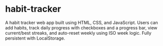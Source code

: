 # habit-tracker
A habit tracker web app built using HTML, CSS, and JavaScript. Users can add habits, track daily progress with checkboxes and a progress bar, view current/best streaks, and auto-reset weekly using ISO week logic. Fully persistent with LocalStorage.
